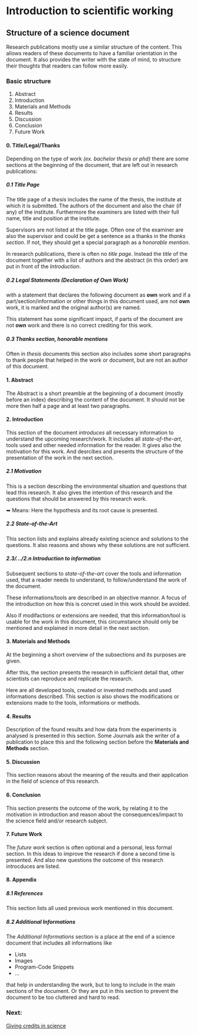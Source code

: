 # Introduction to scientific working

## Structure of a science document

Research publications mostly use a similar structure of the content.
This allows readers of these documents to have a familiar orientation in the
document.
It also provides the writer with the state of mind, to structure their thoughts
that readers can follow more easily.

### Basic structure

1. Abstract
2. Introduction
3. Materials and Methods
4. Results
5. Discussion
6. Conclusion
7. Future Work

#### 0. Title/Legal/Thanks

Depending on the type of work _(ex. bachelor thesis or phd)_ there are some
sections at the beginning of the document, that are left out in research
publications:

##### 0.1 Title Page

The title page of a _thesis_ includes the name of the thesis, the institute at
which it is submitted.
The authors of the document and also the chair (if any) of the institute.
Furthermore the examiners are listed with their full name, title
and position at the institute.

Supervisors are not listed at the title page.
Often one of the examiner are also the supervisor and could be get a sentence as
a thanks in the _thanks section_.
If not, they should get a special paragraph as a _honorable mention_.

In research publications, there is often no _title page_.
Instead the _title_ of the document together with a list of authors and the
abstract (in this order) are put in front of the _Introduction_.

##### 0.2 Legal Statements (Declaration of Own Work)

with a statement that declares the following document as **own** work and if a
part/section/information or other things in this document used, are not **own**
work, it is marked and the original author(s) are named.

This statement has some significant impact, if parts of the document are not
**own** work and there is no correct crediting for this work.

##### 0.3 Thanks section, honorable mentions

Often in _thesis_ documents this section also includes some short paragraphs
to thank people that helped in the work or document, but are not an author of
this document.

#### 1. Abstract

The Abstract is a short preamble at  the beginning of a document (mostly
before an index) describing the content of the document.
It should not be more then half a page and at least two paragraphs.

#### 2. Introduction

This section of the document _introduces_ all necessary information to
understand the upcoming research/work.
It includes all _state-of-the-art_, tools used and other needed information
for the reader.
It gives also the motivation for this work.
And desrcibes and presents the structure of the presentation of the work in
the next section.

##### 2.1 Motivation

This is a section describing the environmental situation and questions that lead
this research.
It also gives the intention of this research and the questions that should be
answered by this research work.

➥ Means: Here the hypothesis and its root cause is presented.

##### 2.2 State-of-the-Art

This section lists and explains already existing science and solutions to the
questions.
It also reasons and shows why these solutions are not sufficient.

##### 2.3/.../2.n Introduction to information

Subsequent sections to _state-of-the-art_ cover the tools and information used,
that a reader needs to understand, to follow/understand the work of the
document.

These informations/tools are described in an objective mannor.
A focus of the introduction on how this is concret used in this work should be
avoided.

Also if modifactions or extensions are needed, that this information/tool is
usable for the work in this document, this circumstance should only be
mentioned and explained in more detail in the next section.

#### 3. Materials and Methods

At the beginning a short overview of the subsections and its purposes are given.

After this, the section presents the research in sufficient detail that, other
scientists can reproduce and replicate the research.

Here are all developed tools, created or invented methods and used informations
described.
This section is also shows the modifications or extensions made to the tools,
informations or methods.
   
#### 4. Results

Description of the found results and how data from the experiments is analysed
is presented in this section.
Some Journals ask the writer of a publication to place this and the following
section before the **Materials and Methods** section.

#### 5. Discussion

This section reasons about the meaning of the results and their application in
the field of science of this research.

#### 6. Conclusion

This section presents the outcome of the work, by relating it to the
motivation in introduction and reason about the consequences/impact to the
science field and/or research subject.

#### 7. Future Work

The _future work_ section is often optional and a personal, less formal
section.
In this ideas to improve the research if done a second time is presented.
And also new questions the outcome of this research introcduces are listed.

#### 8. Appendix

##### 8.1 References

This section lists all used previous work mentioned in this document.

##### 8.2 Additional Informations

The _Additional Informations_ section is a place at the end of a science
document that includes all informations like

- Lists
- Images
- Program-Code Snippets
- ...

that help in understanding the work, but to long to include in the main sections
of the document.
Or they are put in this section to prevent the document to be too cluttered and
hard to read.


### Next:

[Giving credits in science](Citation.md)

